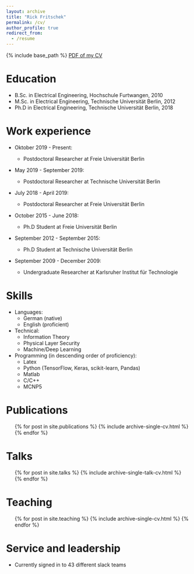 ```yaml
---
layout: archive
title: "Rick Fritschek"
permalink: /cv/
author_profile: true
redirect_from:
  - /resume
---
```


{% include base_path %}
[PDF of my CV](http://fritschek.github.io/files/CV2.pdf)

Education
======
* B.Sc. in Electrical Engineering, Hochschule Furtwangen, 2010
* M.Sc. in Electrical Engineering, Technische Universität Berlin, 2012
* Ph.D in Electrical Engineering, Technische Universität Berlin, 2018

Work experience
======
* Oktober 2019 - Present:
  * Postdoctoral Researcher at Freie Universität Berlin

* May 2019 - September 2019:
  * Postdoctoral Researcher at Technische Universität Berlin

* July 2018 - April 2019:
  * Postdoctoral Researcher at Freie Universität Berlin

* October 2015 - June 2018:
  * Ph.D Student at Freie Universität Berlin

* September 2012 - September 2015:
  * Ph.D Student at Technische Universität Berlin
  
* September 2009 - December 2009:
  * Undergraduate Researcher at Karlsruher Institut für Technologie


Skills
======
* Languages: 
  * German (native)
  * English (proficient)
* Technical:
  * Information Theory
  * Physical Layer Security
  * Machine/Deep Learning
* Programming (in descending order of proficiency): 
  * Latex
  * Python (TensorFlow, Keras, scikit-learn, Pandas)
  * Matlab
  * C/C++
  * MCNP5

Publications
======
  <ul>{% for post in site.publications %}
    {% include archive-single-cv.html %}
  {% endfor %}</ul>
  
Talks
======
  <ul>{% for post in site.talks %}
    {% include archive-single-talk-cv.html %}
  {% endfor %}</ul>
  
Teaching
======
  <ul>{% for post in site.teaching %}
    {% include archive-single-cv.html %}
  {% endfor %}</ul>
  
Service and leadership
======
* Currently signed in to 43 different slack teams
